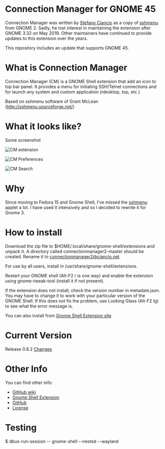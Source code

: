 Connection Manager for GNOME 45
=========================

Connection Manager was written by [Stefano Ciancio](https://github.com/sciancio) as a copy of [sshmenu](http://sshmenu.sourceforge.net/) from GNOME 2. Sadly, he lost interest in maintaining the extension after GNOME 3.32 on May 2019. Other maintainers have continued to provide updates to this extension over the years. 

This repository includes an update that supports GNOME 45.

What is Connection Manager
========================

Connection Manager (CM) is a GNOME Shell extension that add an icon to top bar panel. It provides a menu for initiating SSH/Telnet connections and for launch any system and custom application (rdesktop, top, etc.)

Based on sshmenu software of Grant McLean (http://sshmenu.sourceforge.net/)

What it looks like?
========================

Some screenshot

![CM extension](http://i.imgur.com/W3PjE.png)

![CM Preferences](http://i.imgur.com/kC64i.png)

![CM Search](http://i.imgur.com/VOfHQ.png)


Why
========================

Since moving to Fedora 15 and Gnome Shell, I’ve missed the [sshmenu](http://sshmenu.sourceforge.net/) applet a lot. I have used it intensively and so I decided to rewrite it for Gnome 3.


How to install
========================

Download the zip file to $HOME/.local/share/gnome-shell/extensions
and unpack it. A directory called connectionmanager2-master should 
be created. Rename it to connectionmanager2@ciancio.net.

For use by all users, install in /usr/share/gnome-shell/extensions.

Restart your GNOME shell (Alt-F2 r is one way) and enable the
extension using gnome-tweak-tool (install it if not present).

If the extension does not install, check the version number in
metadate.json. You may have to change it to work with your
particular version of the GNOME Shell. If this does not fix
the problem, use Looking Glass (Alt-F2 lg) to see what the
error message is.

You can also install from [Gnome Shell Extension site](https://extensions.gnome.org/extension/699/connection-manager/)

Current Version
========================

Release 0.8.2 [Changes](https://github.com/sciancio/connectionmanager/wiki/Changes)

Other Info
========================

You can find other info: 

* [GitHub wiki](https://github.com/sciancio/connectionmanager/wiki)
* [Gnome Shell Extension](https://extensions.gnome.org/extension/699/connection-manager/)
* [GitHub](https://github.com/sciancio/connectionmanager)
* [License](https://github.com/sciancio/connectionmanager/wiki/License)


Testing
========================
$ dbus-run-session -- gnome-shell --nested --wayland 

